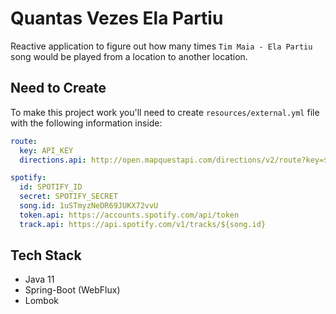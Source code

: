 # Quantas Vezes Ela Partiu
Reactive application to figure out how many times ``Tim Maia - Ela Partiu`` song would be played from a location to another location.

## Need to Create
To make this project work you'll need to create ``resources/external.yml`` file with the following information inside:
```yaml
route:
  key: API_KEY
  directions.api: http://open.mapquestapi.com/directions/v2/route?key=${key}&from={from}&to={to}

spotify:
  id: SPOTIFY_ID
  secret: SPOTIFY_SECRET
  song.id: 1uSTmyzNeDR69JUKX72vvU
  token.api: https://accounts.spotify.com/api/token
  track.api: https://api.spotify.com/v1/tracks/${song.id}
```

## Tech Stack
- Java 11
- Spring-Boot (WebFlux)
- Lombok